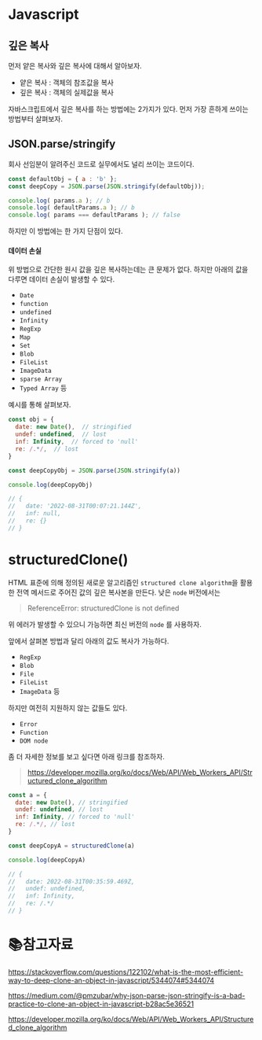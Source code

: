 # Javascript

## 깊은 복사

먼저 얕은 복사와 깊은 복사에 대해서 알아보자.

- 얕은 복사 : 객체의 참조값을 복사
- 깊은 복사 : 객체의 실제값을 복사

자바스크립트에서 깊은 복사를 하는 방법에는 2가지가 있다. 먼저 가장 흔하게 쓰이는 방법부터 살펴보자.

## JSON.parse/stringify

회사 선임분이 알려주신 코드로 실무에서도 널리 쓰이는 코드이다.

```js
const defaultObj = { a : 'b' };
const deepCopy = JSON.parse(JSON.stringify(defaultObj));

console.log( params.a ); // b
console.log( defaultParams.a ); // b
console.log( params === defaultParams ); // false
```

하지만 이 방법에는 한 가지 단점이 있다.

#### 데이터 손실

위 방법으로 간단한 원시 값을 깊은 복사하는데는 큰 문제가 없다. 하지만 아래의 값을 다루면 데이터 손실이 발생할 수 있다.

- `Date`
- `function`
- `undefined`
- `Infinity`
- `RegExp`
- `Map`
- `Set`
- `Blob`
- `FileList`
- `ImageData`
- `sparse Array`
- `Typed Array` 등

예시를 통해 살펴보자.

```js
const obj = {
  date: new Date(),  // stringified
  undef: undefined,  // lost
  inf: Infinity,  // forced to 'null'
  re: /.*/,  // lost
}

const deepCopyObj = JSON.parse(JSON.stringify(a))

console.log(deepCopyObj)

// {
//   date: '2022-08-31T00:07:21.144Z', 
//   inf: null, 
//   re: {}
// }
```

# structuredClone()

HTML 표준에 의해 정의된 새로운 알고리즘인 `structured clone algorithm`을 활용한 전역 메서드로 주어진 값의 깊은 복사본을 만든다. 낮은 `node` 버전에서는 

> ReferenceError: structuredClone is not defined

위 에러가 발생할 수 있으니 가능하면 최신 버전의 `node` 를 사용하자. 

앞에서 살펴본 방법과 달리 아래의 값도 복사가 가능하다.

- `RegExp`
- `Blob`
- `File`
- `FileList`
- `ImageData` 등

하지만 여전히 지원하지 않는 값들도 있다.

- `Error`
- `Function`
- `DOM node`

좀 더 자세한 정보를 보고 싶다면 아래 링크를 참조하자.

> https://developer.mozilla.org/ko/docs/Web/API/Web_Workers_API/Structured_clone_algorithm

```js
const a = {
  date: new Date(), // stringified
  undef: undefined, // lost
  inf: Infinity, // forced to 'null'
  re: /.*/, // lost
}

const deepCopyA = structuredClone(a)

console.log(deepCopyA)

// {
//   date: 2022-08-31T00:35:59.469Z,
//   undef: undefined,
//   inf: Infinity,
//   re: /.*/
// }
```

# :books:참고자료

https://stackoverflow.com/questions/122102/what-is-the-most-efficient-way-to-deep-clone-an-object-in-javascript/5344074#5344074

https://medium.com/@pmzubar/why-json-parse-json-stringify-is-a-bad-practice-to-clone-an-object-in-javascript-b28ac5e36521

https://developer.mozilla.org/ko/docs/Web/API/Web_Workers_API/Structured_clone_algorithm